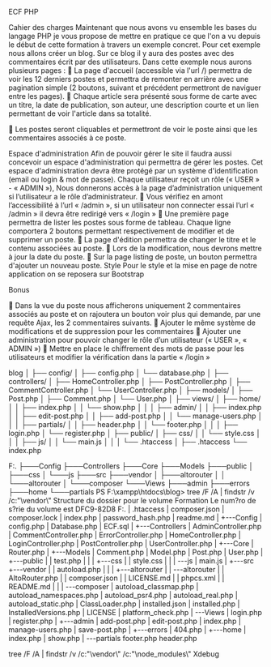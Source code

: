 
ECF PHP

Cahier des charges
Maintenant que nous avons vu ensemble les bases du langage PHP je vous propose
de mettre en pratique ce que l'on a vu depuis le début de cette formation à travers un
exemple concret. Pour cet exemple nous allons créer un blog. Sur ce blog il y aura
des postes avec des commentaires écrit par des utilisateurs.
Dans cette exemple nous aurons plusieurs pages :
 La page d'accueil (accessible via l'url /) permettra de voir les 12 derniers
postes et permettra de remonter en arrière avec une pagination simple (2
boutons, suivant et précédent permettront de naviguer entre les pages).
 Chaque article sera présenté sous forme de carte avec un titre, la date de
publication, son auteur, une description courte et un lien permettant de voir
l'article dans sa totalité.

 Les postes seront cliquables et permettront de voir le poste ainsi que les
commentaires associés à ce poste.

Espace d'administration
Afin de pouvoir gérer le site il faudra aussi concevoir un espace d'administration qui
permettra de gérer les postes. Cet espace d'administration devra être protégé par un
système d'identification (email ou login & mot de passe). Chaque utilisateur reçoit un
rôle (« USER » - « ADMIN »), Nous donnerons accès à la page d’administration
uniquement si l’utilisateur a le rôle d’administrateur.
 Vous vérifiez en amont l’accessibilité à l’url « /admin », si un utilisateur non
connecter essai l’url « /admin » il devra être redirigé vers « /login »
 Une première page permettra de lister les postes sous forme de tableau.
Chaque ligne comportera 2 boutons permettant respectivement de modifier et
de supprimer un poste.
 La page d'édition permettra de changer le titre et le contenu associées au
poste.
 Lors de la modification, nous devrons mettre à jour la date du poste.
 Sur la page listing de poste, un bouton permettra d'ajouter un nouveau poste.
Style
Pour le style et la mise en page de notre application on se reposera sur Bootstrap

Bonus

 Dans la vue du poste nous afficherons uniquement 2 commentaires associés
au poste et on rajoutera un bouton voir plus qui demande, par une requête
Ajax, les 2 commentaires suivants.
 Ajouter le même système de modifications et de suppression pour les
commentaires
 Ajouter une administration pour pouvoir changer le rôle d’un utilisateur
(« USER », « ADMIN »)
 Mettre en place le chiffrement des mots de passe pour les utilisateurs et
modifier la vérification dans la partie « /login »


blog
│
├── config/
│   ├── config.php
│   └── database.php
│
├── controllers/
│   ├── HomeController.php
│   ├── PostController.php
│   ├── CommentController.php
│   └── UserController.php
│
├── models/
│   ├── Post.php
│   ├── Comment.php
│   └── User.php
│
├── views/
│   ├── home/
│   │   ├── index.php
│   │   └── show.php
│   │
│   ├── admin/
│   │   ├── index.php
│   │   ├── edit-post.php
│   │   ├── add-post.php
│   │   └── manage-users.php
│   │
│   ├── partials/
│   │   ├── header.php
│   │   └── footer.php
│   │
│   ├── login.php
│   └── register.php
│
├── public/
│   ├── css/
│   │   └── style.css
│   │
│   ├── js/
│   │   └── main.js
│   │
│   └── .htaccess
│
├── .htaccess
└── index.php

F:.
├───Config
├───Controllers
├───Core
├───Models
├───public
│   ├───css
│   └───js
├───src
├───vendor
│   ├───altorouter
│   │   └───altorouter
│   └───composer
└───Views
    ├───admin
    ├───errors
    ├───home
    └───partials
PS F:\xampp\htdocs\blog> tree /F /A | findstr /v /c:"\\vendor\\"
Structure du dossier pour le volume Formation
Le num?ro de s?rie du volume est DFC9-82D8
F:.
|   .htaccess
|   composer.json
|   composer.lock
|   index.php
|   password_hash.php
|   readme.md
|
+---Config
|       config.php
|       Database.php
|       ECF.sql
|
+---Controllers
|       AdminController.php
|       CommentController.php
|       ErrorController.php
|       HomeController.php
|       LoginController.php
|       PostController.php
|       UserController.php
|
+---Core
|       Router.php
|
+---Models
|       Comment.php
|       Model.php
|       Post.php
|       User.php
|
+---public
|   |   test.php
|   |
|   +---css
|   |       style.css
|   |
|   \---js
|           main.js
|
+---src
+---vendor
|   |   autoload.php
|   |
|   +---altorouter
|   |   \---altorouter
|   |           AltoRouter.php
|   |           composer.json
|   |           LICENSE.md
|   |           phpcs.xml
|   |           README.md
|   |
|   \---composer
|           autoload_classmap.php
|           autoload_namespaces.php
|           autoload_psr4.php
|           autoload_real.php
|           autoload_static.php
|           ClassLoader.php
|           installed.json
|           installed.php
|           InstalledVersions.php
|           LICENSE
|           platform_check.php
|
\---Views
    |   login.php
    |   register.php
    |
    +---admin
    |       add-post.php
    |       edit-post.php
    |       index.php
    |       manage-users.php
    |       save-post.php
    |
    +---errors
    |       404.php
    |
    +---home
    |       index.php
    |       show.php
    |
    \---partials
            footer.php
            header.php


tree /F /A | findstr /v /c:"\\vendor\\" /c:"\\node_modules\\"
 Xdebug
